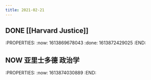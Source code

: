 ```yaml
---
title: 2021-02-21
---
```


## DONE [[Harvard Justice]]
:PROPERTIES:
:now: 1613869678043
:done: 1613872429025
:END:
## NOW 亚里士多德 政治学
:PROPERTIES:
:now: 1613874030889
:END:
##
